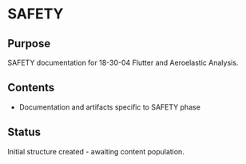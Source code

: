 # SAFETY

## Purpose
SAFETY documentation for 18-30-04 Flutter and Aeroelastic Analysis.

## Contents
- Documentation and artifacts specific to SAFETY phase

## Status
Initial structure created - awaiting content population.
